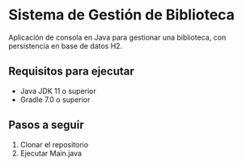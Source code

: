 # Sistema de Gestión de Biblioteca

Aplicación de consola en Java para gestionar una biblioteca, con persistencia en base de datos H2.

## Requisitos para ejecutar

- Java JDK 11 o superior
- Gradle 7.0 o superior

## Pasos a seguir

1. Clonar el repositorio
2. Ejecutar Main.java 
